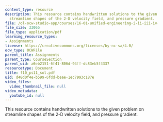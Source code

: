 ```yaml
---
content_type: resource
description: This resource contains handwritten solutions to the given problem on
  streamline shapes of the 2-D velocity field, and pressure gradient.
file: /ol-ocw-studio-app/courses/16-01-unified-engineering-i-ii-iii-iv-fall-2005-spring-2006/d48d0f4eb5996fddbeae1ec7993c187e_f10_ps11_sol.pdf
file_size: 33065
file_type: application/pdf
learning_resource_types:
- Assignments
license: https://creativecommons.org/licenses/by-nc-sa/4.0/
ocw_type: OCWFile
parent_title: Assignments
parent_type: CourseSection
parent_uid: a6eb2151-6f41-806d-94ff-dc83eb5f4337
resourcetype: Document
title: f10_ps11_sol.pdf
uid: d48d0f4e-b599-6fdd-beae-1ec7993c187e
video_files:
  video_thumbnail_file: null
video_metadata:
  youtube_id: null
---
```

This resource contains handwritten solutions to the given problem on streamline shapes of the 2-D velocity field, and pressure gradient.